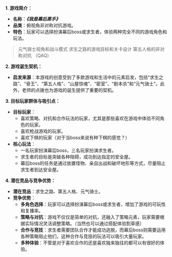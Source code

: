 **1. 游戏简介：**
- **名称**：***《我是幕后黑手》***
- **品类**：俯视角非对称对抗游戏。
- **特色**：玩家可以选择扮演幕后boss或求生者，体验两种完全不同的游戏角色和玩法。
>元气骑士视角和战斗模式
>求生之路的游戏目标和关卡设计
>第五人格的非对称对抗
>（QAQ）

**2. 游戏诞生契机：**

- **启发来源**：本游戏的创意受到了多款游戏和生活中的元素启发，包括“求生之路”、“骨王”、“第五人格”、“山屋惊魂”、“密室”、“剧本杀”和“元气骑士”。此外，老师的点拨也为游戏的诞生提供了重要的契机。

**3. 目标玩家群体与吸引点：**

- **目标玩家**：
	- 喜欢策略、对抗和合作玩法的玩家，尤其是那些喜欢在游戏中体验不同角色的玩家。
	- 喜欢枪战游戏的玩家。
	- 喜欢下棋的玩家（对于当boss来说有种下棋的感觉？）
- **核心玩法**：
    - 一名玩家扮演幕后boss，三名玩家扮演求生者。
    - 求生者的目标是突破各种阻碍，成功到达指定的安全屋。
    - 幕后boss的任务是通过放置怪物、亲自出战和破坏地形等方式，尽量阻止求生者到达安全屋。

**4. 潜在竞品与竞争优势：**

- **潜在竞品**：求生之路、第五人格、元气骑士。
- **竞争优势**：
    - **多角色选择**：玩家可以选择扮演幕后boss或求生者，增加了游戏的可玩性和复播率。
    - **策略与对抗**：游戏不仅仅是简单的对抗，还融入了策略元素，玩家需要根据实际情况灵活调整策略。（当然也可以通过搭配体验割草感）
    - **合作与竞技**：求生者需要团队合作才能成功逃脱，而幕后boss则需要运用各种策略阻止他们，这种合作与竞技的玩法可以吸引大量玩家。
    - **多种体验**：不管是对于喜欢合作的还是喜欢独来独往的都可以有很好的体验。
